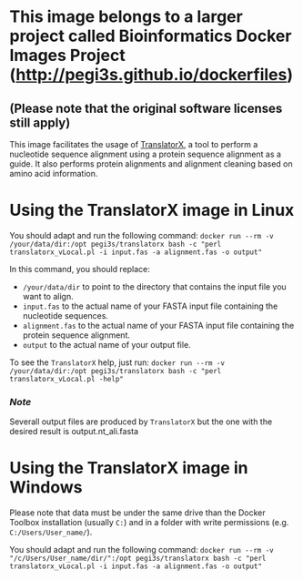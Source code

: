 # This image belongs to a larger project called Bioinformatics Docker Images Project (http://pegi3s.github.io/dockerfiles)
## (Please note that the original software licenses still apply)

This image facilitates the usage of [TranslatorX](http://translatorx.co.uk/), a tool to perform a nucleotide sequence alignment using a protein sequence alignment as a guide. It also performs protein alignments and alignment cleaning based on amino acid information.

# Using the TranslatorX image in Linux

You should adapt and run the following command: `docker run --rm -v /your/data/dir:/opt pegi3s/translatorx bash -c "perl translatorx_vLocal.pl -i input.fas -a alignment.fas -o output"`

In this command, you should replace:
- `/your/data/dir` to point to the directory that contains the input file you want to align.
- `input.fas` to the actual name of your FASTA input file containing the nucleotide sequences.
- `alignment.fas` to the actual name of your FASTA input file containing the protein sequence alignment.
- `output` to the actual name of your output file.

To see the `TranslatorX` help, just run: `docker run --rm -v /your/data/dir:/opt pegi3s/translatorx bash -c "perl translatorx_vLocal.pl -help"`

### *Note*

Severall output files are produced by `TranslatorX` but the one with the desired result is output.nt_ali.fasta

# Using the TranslatorX image in Windows

Please note that data must be under the same drive than the Docker Toolbox installation (usually `C:`) and in a folder with write permissions (e.g. `C:/Users/User_name/`).

You should adapt and run the following command: 
`docker run --rm -v "/c/Users/User_name/dir/":/opt pegi3s/translatorx bash -c "perl translatorx_vLocal.pl -i input.fas -a alignment.fas -o output"`
